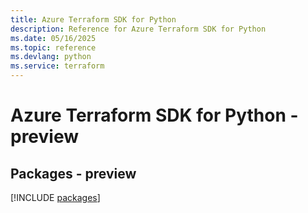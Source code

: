 ```yaml
---
title: Azure Terraform SDK for Python
description: Reference for Azure Terraform SDK for Python
ms.date: 05/16/2025
ms.topic: reference
ms.devlang: python
ms.service: terraform
---
```

# Azure Terraform SDK for Python - preview
## Packages - preview
[!INCLUDE [packages](terraform-index.md)]